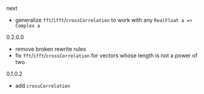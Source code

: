 next

* generalize `fft`/`ifft`/`crossCorrelation` to work with any `RealFloat a => Complex a`

0.2.0.0

* remove broken rewrite rules
* fix `fft`/`ifft`/`crossCorrelation` for vectors whose length is not a power of two

0.1.0.2

* add `crossCorrelation`
